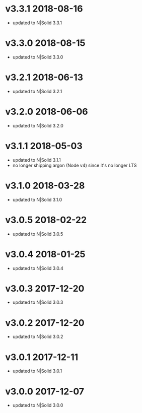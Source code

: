 v3.3.1 2018-08-16
================================================================================

* updated to N|Solid 3.3.1

v3.3.0 2018-08-15
================================================================================

* updated to N|Solid 3.3.0

v3.2.1 2018-06-13
================================================================================

* updated to N|Solid 3.2.1

v3.2.0 2018-06-06
================================================================================

* updated to N|Solid 3.2.0

v3.1.1 2018-05-03
================================================================================

* updated to N|Solid 3.1.1
* no longer shipping argon (Node v4) since it's no longer LTS

v3.1.0 2018-03-28
================================================================================

* updated to N|Solid 3.1.0

v3.0.5 2018-02-22
================================================================================

* updated to N|Solid 3.0.5

v3.0.4 2018-01-25
================================================================================

* updated to N|Solid 3.0.4

v3.0.3 2017-12-20
================================================================================

* updated to N|Solid 3.0.3

v3.0.2 2017-12-20
================================================================================

* updated to N|Solid 3.0.2

v3.0.1 2017-12-11
================================================================================

* updated to N|Solid 3.0.1

v3.0.0 2017-12-07
================================================================================

* updated to N|Solid 3.0.0
